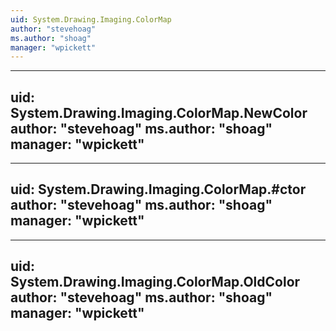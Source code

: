 ```yaml
---
uid: System.Drawing.Imaging.ColorMap
author: "stevehoag"
ms.author: "shoag"
manager: "wpickett"
---
```


---
uid: System.Drawing.Imaging.ColorMap.NewColor
author: "stevehoag"
ms.author: "shoag"
manager: "wpickett"
---

---
uid: System.Drawing.Imaging.ColorMap.#ctor
author: "stevehoag"
ms.author: "shoag"
manager: "wpickett"
---

---
uid: System.Drawing.Imaging.ColorMap.OldColor
author: "stevehoag"
ms.author: "shoag"
manager: "wpickett"
---
